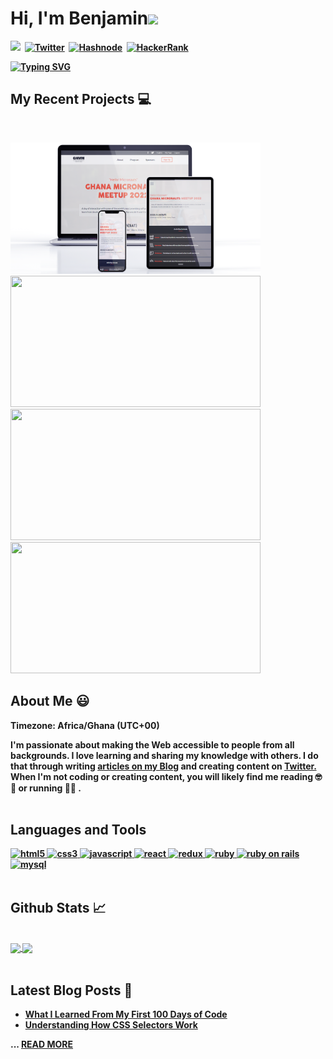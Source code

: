 <!-- ///////// NAME AND BADGES ///////// -->
<p>
  <h1 align="justify"><b>Hi, I'm Benjamin<img src="https://media.giphy.com/media/hvRJCLFzcasrR4ia7z/giphy.gif" width="30px"></h1>
   <p align="justify">
<!---<a href="https://hashnode.com/@benjaminSemah"><img src="https://img.shields.io/badge/PORTFOLIO-dcfaf9?style=for-the-badge&logoColor="white" alt="Hashnode" /></a>&nbsp;-->
  <a target="_blank"href="https://www.linkedin.com/in/benjaminsemah/"><img src="https://img.shields.io/badge/linkedin-%230077B5.svg?&style=for-the-badge&logo=linkedin&logoColor=white" /></a>&nbsp;
  <a href="https://twitter.com/BenjaminSemah"><img src="https://img.shields.io/badge/Twitter-1DA1F2?style=for-the-badge&logo=twitter&logoColor=white" alt="Twitter" /></a>&nbsp;
  <a href="https://hashnode.com/@benjaminSemah"><img src="https://img.shields.io/badge/MY BLOG-1812DB?style=for-the-badge&logoColor="white" alt="Hashnode" /></a>&nbsp;
  <a href="https://www.hackerrank.com/benjaminsemah"><img src="https://img.shields.io/badge/-Hackerrank-2EC866?style=for-the-badge&logo=HackerRank&logoColor=white" alt="HackerRank" /></a>&nbsp;
  </p>
</p>

<!-- ///////// ANIMATED BIO TEXT ///////// -->
[<p align="justify">![Typing SVG](https://readme-typing-svg.herokuapp.com?vCenter=true&width=500&lines=Front+End+Developer+and+Tech+Blogger;Passionate+about+Web+Accessibility;Currently+learning+JavaScript+and+React)](https://git.io/typing-svg)
</p>
    
<!-- ///////// PROJECTS SECTION ///////// -->
<h2 align="justify">My Recent Projects 💻</h2>
<br />
<!-- CHANGE THE ABOVE TO MY FAVOURITE PROJECTS WHEN I BUILD MORE PROJECTS -->
    
<p>
<!-- ////////// FIRST 2 PROJECTS THUMBNAILS ////////// -->
  <img width="400" height="210" src="https://github.com/BenjaminSemah/AlumniMeetup/blob/main/images/meetupWebsite.png" />
  <img width="400" height="210" src="https://github.com/BenjaminSemah/ToDo-ListApp/blob/main/todoThumbnail.png" /> 
    
<!-- ////////// FIRST 2 PROJECTS STAT ////////// -->       
  <a href="https://github.com/BenjaminSemah/AlumniMeetup">
    <img width="400" height="210" align="" src="https://github-readme-stats.vercel.app/api/pin/?username=BenjaminSemah&repo=AlumniMeetup&theme=tokyonight" />
  </a>
  <a href="https://github.com/BenjaminSemah/ToDo-ListApp">
    <img width="400" height="210" align="" src="https://github-readme-stats.vercel.app/api/pin/?username=BenjaminSemah&repo=ToDo-ListApp&theme=tokyonight" />
  </a>
</p>

<!-- ////////// ABOUT ME ////////// -->  
<h2 align="justify">About Me 😃</h2>
<p>Timezone: Africa/Ghana (UTC+00)</p>
<p>I'm passionate about making the Web accessible to people from all backgrounds. I love learning and sharing my knowledge with others. I do that through writing <a href="https://hashnode.com/@benjaminSemah">articles on my Blog</a> and creating content on <a href="https://twitter.com/BenjaminSemah">Twitter.</a> When I'm not coding or creating content, you will likely find me reading 🤓 📖 or running 🏃‍♂️ .

<br>
<br>
    
<!-- ////////// LANGUAGES AND TOOLS ////////// -->  
<h2>Languages and Tools</h2>
</p>
  <a href="https://www.w3.org/html/" target="_blank"> 
    <img src="https://img.shields.io/badge/html-E34F26.svg?style=for-the-badge&logo=html5&logoColor=white" alt="html5"/> 
  </a>
  <a href="https://www.w3schools.com/css/" target="_blank">
    <img src="https://img.shields.io/badge/css-1572B6.svg?style=for-the-badge&logo=css3&logoColor=white" alt="css3"/>
  </a>
  <a href="https://developer.mozilla.org/en-US/docs/Web/JavaScript" target="_blank"> 
    <img src="https://img.shields.io/badge/Javascript-F7DF1E.svg?style=for-the-badge&logo=javascript&logoColor=black" alt="javascript"/> 
  </a>
  <a href="https://reactjs.org/" target="_blank"> 
    <img src="https://img.shields.io/badge/reactjs-61DAFB.svg?style=for-the-badge&logo=react&logoColor=black" alt="react"/> 
  </a>
  <a href="https://redux.js.org" target="_blank"> 
    <img src="https://img.shields.io/badge/redux-764ABC.svg?style=for-the-badge&logo=redux&logoColor=white" alt="redux"/> 
  </a> 
  <a href="https://www.ruby-lang.org/fr/" target="_blank"> 
    <img src="https://img.shields.io/badge/Ruby-CC342D?style=for-the-badge&logo=ruby&logoColor=white" alt="ruby"/> 
  </a>
  <a href="https://rubyonrails.org/" target="_blank"> 
    <img src="https://img.shields.io/badge/Ruby_on_Rails-CC0000?style=for-the-badge&logo=ruby-on-rails&logoColor=white" alt="ruby on rails"/> 
  </a>
  <a href="https://www.mysql.com/" target="_blank"> 
    <img src="https://img.shields.io/badge/MySQL-005C84?style=for-the-badge&logo=mysql&logoColor=white" alt="mysql"/>
  </a>

<br>
<br>
<!-- ////////// LANGUAGES AND TOOLS ////////// -->  
    
<h2 align="justify">Github Stats 📈 </h2>
<br>

<a align="justify" href="https://github.com/BenjaminSemah/BenjaminSemah">
  <img align="center" src="https://github-readme-stats.vercel.app/api?username=benjaminsemah&hide=java,html,tex&title_color=ffffff&text_color=c9cacc&icon_color=2bbc8a&bg_color=1d1f21&langs_count=3" />
</a>
<a href="https://github.com//BenjaminSemah/BenjaminSemah">
  <img align="center" src="https://github-readme-stats.vercel.app/api/top-langs/?username=BenjaminSemah&hide=html,tex&title_color=ffffff&text_color=c9cacc&icon_color=2bbc8a&bg_color=1d1f21&langs_count=3" />
</a>


    
<!--[![Benjamin's GitHub stats](https://github-readme-stats.vercel.app/api?username=benjaminsemah)](https://github.com/anuraghazra/github-readme-stats)-->
    
<br>
<br>
<h2 align="justify">Latest Blog Posts 📝 </h2>
    
<!-- BLOG-POST-LIST:START -->

- [What I Learned From My First 100 Days of Code](https://benjaminsemah.hashnode.dev/what-i-learned-from-my-first-100-days-of-code)
- [Understanding How CSS Selectors Work](https://benjaminsemah.hashnode.dev/understanding-how-css-selectors-work-part-one)

... [READ MORE](https://benjaminsemah.hashnode.dev/)
    
<!--
**BenjaminSemah/BenjaminSemah** is a ✨ _special_ ✨ repository because its `README.md` (this file) appears on your GitHub profile.

Here are some ideas to get you started:

- 🔭 I’m currently working on ...
- 🌱 I’m currently learning ...
- 👯 I’m looking to collaborate on ...
- 🤔 I’m looking for help with ...
- 💬 Ask me about ...
- 📫 How to reach me: ...
- ⚡ Fun fact: ...
-->
